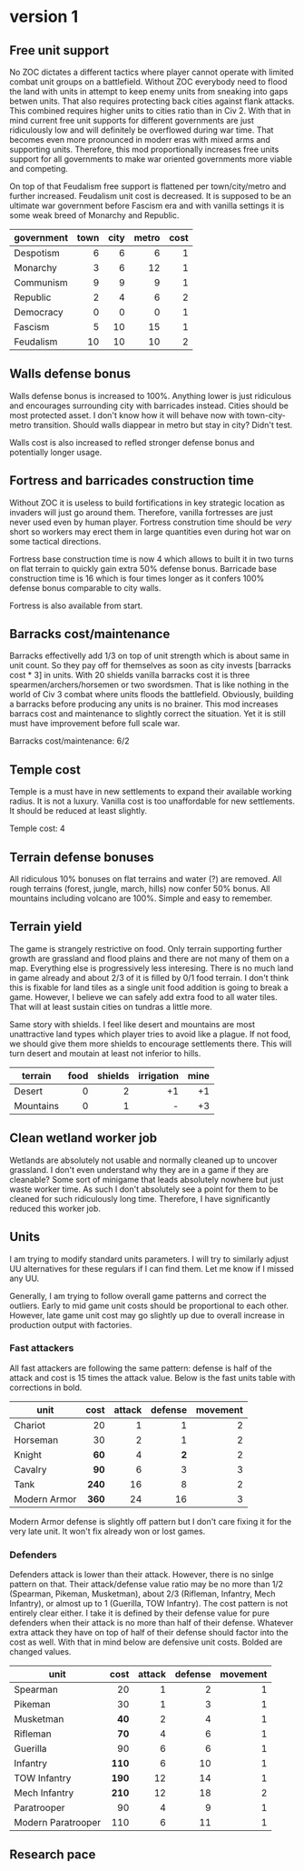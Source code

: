 # version 1

## Free unit support

No ZOC dictates a different tactics where player cannot operate with limited combat unit groups on a battlefield. Without ZOC everybody need to flood the land with units in attempt to keep enemy units from sneaking into gaps betwen units. That also requires protecting back cities against flank attacks. This combined requires higher units to cities ratio than in Civ 2. With that in mind current free unit supports for different governments are just ridiculously low and will definitely be overflowed during war time. That becomes even more pronounced in moderr eras with mixed arms and supporting units. Therefore, this mod proportionally increases free units support for all governments to make war oriented governments more viable and competing.

On top of that Feudalism free support is flattened per town/city/metro and further increased. Feudalism unit cost is decreased. It is supposed to be an ultimate war government before Fascism era and with vanilla settings it is some weak breed of Monarchy and Republic.

| government | town | city | metro | cost |
| ---- | ----: | ----: | ----: | ----: |
| Despotism | 6 | 6 | 6 | 1 |
| Monarchy | 3 | 6 | 12 | 1 |
| Communism | 9 | 9 | 9 | 1 |
| Republic | 2 | 4 | 6 | 2 |
| Democracy | 0 | 0 | 0 | 1 |
| Fascism | 5 | 10 | 15 | 1 |
| Feudalism | 10 | 10 | 10 | 2 |

## Walls defense bonus

Walls defense bonus is increased to 100%. Anything lower is just ridiculous and encourages surrounding city with barricades instead. Cities should be most protected asset. I don't know how it will behave now with town-city-metro transition. Should walls diappear in metro but stay in city? Didn't test.

Walls cost is also increased to refled stronger defense bonus and potentially longer usage.

## Fortress and barricades construction time

Without ZOC it is useless to build fortifications in key strategic location as invaders will just go around them. Therefore, vanilla fortresses are just never used even by human player. Fortress constrution time should be *very* short so workers may erect them in large quantities even during hot war on some tactical directions.

Fortress base construction time is now 4 which allows to built it in two turns on flat terrain to quickly gain extra 50% defense bonus. Barricade base construction time is 16 which is four times longer as it confers 100% defense bonus comparable to city walls.

Fortress is also available from start.

## Barracks cost/maintenance

Barracks effectivelly add 1/3 on top of unit strength which is about same in unit count. So they pay off for themselves as soon as city invests [barracks cost * 3] in units. With 20 shields vanilla barracks cost it is three spearmen/archers/horsemen or two swordsmen. That is like nothing in the world of Civ 3 combat where units floods the battlefield. Obviously, building a barracks before producing any units is no brainer. This mod increases barracs cost and maintenance to slightly correct the situation. Yet it is still must have improvement before full scale war.

Barracks cost/maintenance: 6/2

## Temple cost

Temple is a must have in new settlements to expand their available working radius. It is not a luxury. Vanilla cost is too unaffordable for new settlements. It should be reduced at least slightly.

Temple cost: 4

## Terrain defense bonuses

All ridiculous 10% bonuses on flat terrains and water (?) are removed. All rough terrains (forest, jungle, march, hills) now confer 50% bonus. All mountains including volcano are 100%. Simple and easy to remember.

## Terrain yield

The game is strangely restrictive on food. Only terrain supporting further growth are grassland and flood plains and there are not many of them on a map. Everything else is progressively less interesing. There is no much land in game already and about 2/3 of it is filled by 0/1 food terrain. I don't think this is fixable for land tiles as a single unit food addition is going to break a game. However, I believe we can safely add extra food to all water tiles. That will at least sustain cities on tundras a little more.

Same story with shields. I feel like desert and mountains are most unattractive land types which player tries to avoid like a plague. If not food, we should give them more shields to encourage settlements there. This will turn desert and moutain at least not inferior to hills.

| terrain | food | shields | irrigation | mine |
| ---- | ----: | ----: | ----: | ----: |
| Desert | 0 | 2 | +1 | +1 |
| Mountains | 0 | 1 | - | +3 |

## Clean wetland worker job

Wetlands are absolutely not usable and normally cleaned up to uncover grassland. I don't even understand why they are in a game if they are cleanable? Some sort of minigame that leads absolutely nowhere but just waste worker time. As such I don't absolutely see a point for them to be cleaned for such ridiculously long time. Therefore, I have significantly reduced this worker job.

## Units

I am trying to modify standard units parameters. I will try to similarly adjust UU alternatives for these regulars if I can find them. Let me know if I missed any UU.

Generally, I am trying to follow overall game patterns and correct the outliers. Early to mid game unit costs should be proportional to each other. However, late game unit cost may go slightly up due to overall increase in production output with factories.

### Fast attackers

All fast attackers are following the same pattern: defense is half of the attack and cost is 15 times the attack value. Below is the fast units table with corrections in bold.

| unit | cost | attack | defense | movement |
| ---- | ----: | ----: | ----: | ----: |
| Chariot | 20 | 1 | 1 | 2 |
| Horseman | 30 | 2 | 1 | 2 |
| Knight | **60** | 4 | **2** | 2 |
| Cavalry | **90** | 6 | 3 | 3 |
| Tank | **240** | 16 | 8 | 2 |
| Modern Armor | **360** | 24 | 16 | 3 |

Modern Armor defense is slightly off pattern but I don't care fixing it for the very late unit. It won't fix already won or lost games.

### Defenders

Defenders attack is lower than their attack. However, there is no sinlge pattern on that. Their attack/defense value ratio may be no more than 1/2 (Spearman, Pikeman, Musketman), about 2/3 (Rifleman, Infantry, Mech Infantry), or almost up to 1 (Guerilla, TOW Infantry). The cost pattern is not entirely clear either. I take it is defined by their defense value for pure defenders when their attack is no more than half of their defense. Whatever extra attack they have on top of half of their defense should factor into the cost as well. With that in mind below are defensive unit costs. Bolded are changed values.

| unit | cost | attack | defense | movement |
| ---- | ----: | ----: | ----: | ----: |
| Spearman | 20 | 1 | 2 | 1 |
| Pikeman | 30 | 1 | 3 | 1 |
| Musketman | **40** | 2 | 4 | 1 |
| Rifleman | **70** | 4 | 6 | 1 |
| Guerilla | 90 | 6 | 6 | 1 |
| Infantry | **110** | 6 | 10 | 1 |
| TOW Infantry | **190** | 12 | 14 | 1 |
| Mech Infantry | **210** | 12 | 18 | 2 |
| Paratrooper | 90 | 4 | 9 | 1 |
| Modern Paratrooper | 110 | 6 | 11 | 1 |

## Research pace

